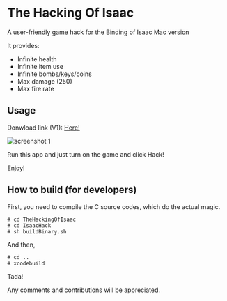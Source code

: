 The Hacking Of Isaac
=================

A user-friendly game hack for the Binding of Isaac Mac version

It provides:
 - Infinite health
 - Infinite item use
 - Infinite bombs/keys/coins
 - Max damage (250)
 - Max fire rate
 
 
## Usage

Donwload link (V1): [Here!](https://dl.dropboxusercontent.com/u/20820651/TheHackingOfIsaac.zip)

![screenshot 1](http://i.imgur.com/7DtjYo1.png)

Run this app and just turn on the game and click Hack!

Enjoy!

 
## How to build (for developers)

First, you need to compile the C source codes, which do the actual magic.

    # cd TheHackingOfIsaac
    # cd IsaacHack
    # sh buildBinary.sh

And then, 

    # cd ..
    # xcodebuild
  
Tada!

Any comments and contributions will be appreciated.
